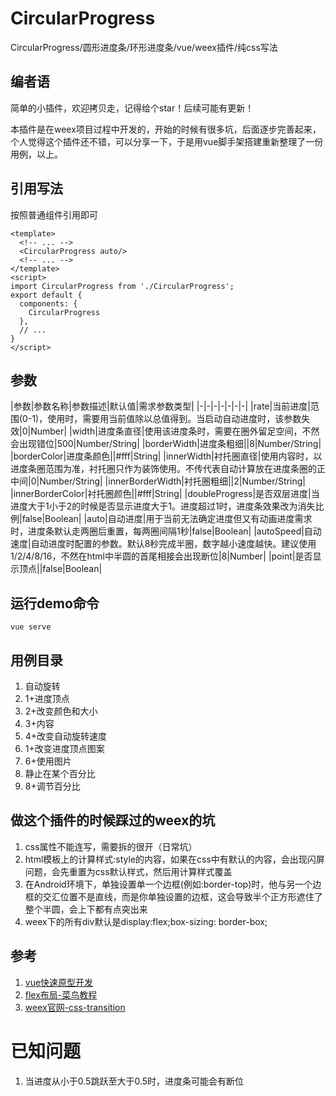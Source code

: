 # CircularProgress
CircularProgress/圆形进度条/环形进度条/vue/weex插件/纯css写法

## 编者语
简单的小插件，欢迎拷贝走，记得给个star！后续可能有更新！

本插件是在weex项目过程中开发的，开始的时候有很多坑，后面逐步完善起来，个人觉得这个插件还不错，可以分享一下，于是用vue脚手架搭建重新整理了一份用例，以上。

## 引用写法

按照普通组件引用即可
```vue
<template>
  <!-- ... -->
  <CircularProgress auto/>
  <!-- ... -->
</template>
<script>
import CircularProgress from './CircularProgress';
export default {
  components: {
    CircularProgress
  },
  // ...
}
</script>
```

## 参数

|参数|参数名称|参数描述|默认值|需求参数类型|
|-|-|-|-|-|-|-|
|rate|当前进度|范围(0-1)，使用时，需要用当前值除以总值得到。当启动自动进度时，该参数失效|0|Number|
|width|进度条直径|使用该进度条时，需要在圈外留足空间，不然会出现错位|500|Number/String|
|borderWidth|进度条粗细||8|Number/String|
|borderColor|进度条颜色||#fff|String|
|innerWidth|衬托圈直径|使用内容时，以进度条圈范围为准，衬托圈只作为装饰使用。不传代表自动计算放在进度条圈的正中间|0|Number/String|
|innerBorderWidth|衬托圈粗细||2|Number/String|
|innerBorderColor|衬托圈颜色||#fff|String|
|doubleProgress|是否双层进度|当进度大于1小于2的时候是否显示进度大于1。进度超过1时，进度条效果改为消失比例|false|Boolean|
|auto|自动进度|用于当前无法确定进度但又有动画进度需求时，进度条默认走两圈后重置，每两圈间隔1秒|false|Boolean|
|autoSpeed|自动速度|自动进度时配置的参数。默认8秒完成半圈，数字越小速度越快。建议使用1/2/4/8/16，不然在html中半圆的首尾相接会出现断位|8|Number|
|point|是否显示顶点||false|Boolean|

## 运行demo命令

`vue serve`

## 用例目录

1. 自动旋转
2. 1+进度顶点
3. 2+改变颜色和大小
4. 3+内容
5. 4+改变自动旋转速度
6. 1+改变进度顶点图案
7. 6+使用图片
8. 静止在某个百分比
9. 8+调节百分比

## 做这个插件的时候踩过的weex的坑
1. css属性不能连写，需要拆的很开（日常坑）
2. html模板上的计算样式:style的内容，如果在css中有默认的内容，会出现闪屏问题，会先重置为css默认样式，然后用计算样式覆盖
3. 在Android环境下，单独设置单一个边框(例如:border-top)时，他与另一个边框的交汇位置不是直线，而是你单独设置的边框，这会导致半个正方形遮住了整个半圆，会上下都有点突出来
4. weex下的所有div默认是display:flex;box-sizing: border-box;

## 参考

1. [vue快速原型开发](https://cli.vuejs.org/zh/guide/prototyping.htm1l)
2. [flex布局-菜鸟教程](https://www.runoob.com/w3cnote/flex-grammar.html)
3. [weex官网-css-transition](https://weex.apache.org/zh/docs/styles/common-styles.html#transition)

# 已知问题
1. 当进度从小于0.5跳跃至大于0.5时，进度条可能会有断位
